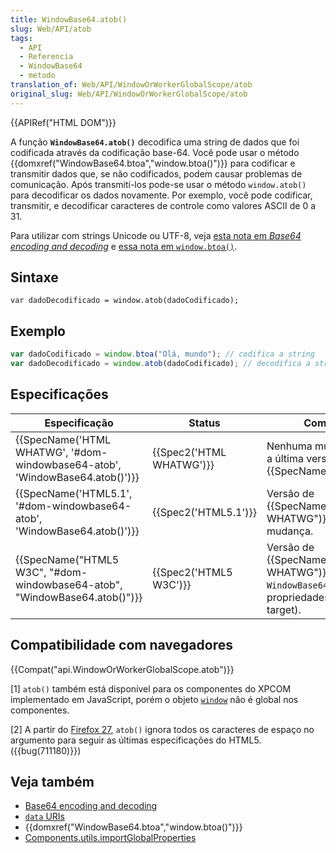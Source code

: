 ```yaml
---
title: WindowBase64.atob()
slug: Web/API/atob
tags:
  - API
  - Referencia
  - WindowBase64
  - metodo
translation_of: Web/API/WindowOrWorkerGlobalScope/atob
original_slug: Web/API/WindowOrWorkerGlobalScope/atob
---
```

{{APIRef("HTML DOM")}}

A função **`WindowBase64.atob()`** decodifica uma string de dados que foi codificada através da codificação base-64. Você pode usar o método {{domxref("WindowBase64.btoa","window.btoa()")}} para codificar e transmitir dados que, se não codificados, podem causar problemas de comunicação. Após transmití-los pode-se usar o método `window.atob()` para decodificar os dados novamente. Por exemplo, você pode codificar, transmitir, e decodificar caracteres de controle como valores ASCII de 0 a 31.

Para utilizar com strings Unicode ou UTF-8, veja [esta nota em _Base64 encoding and decoding_](/pt-BR/docs/Web/JavaScript/Base64_encoding_and_decoding#The_.22Unicode_Problem.22) e [essa nota em `window.btoa()`](/pt-BR/docs/Web/API/window.btoa#Unicode_Strings).

## Sintaxe

```
var dadoDecodificado = window.atob(dadoCodificado);
```

## Exemplo

```js
var dadoCodificado = window.btoa("Olá, mundo"); // codifica a string
var dadoDecodificado = window.atob(dadoCodificado); // decodifica a string
```

## Especificações

| Especificação                                                                                        | Status                           | Comentário                                                                                                           |
| ---------------------------------------------------------------------------------------------------- | -------------------------------- | -------------------------------------------------------------------------------------------------------------------- |
| {{SpecName('HTML WHATWG', '#dom-windowbase64-atob', 'WindowBase64.atob()')}} | {{Spec2('HTML WHATWG')}} | Nenhuma mudança desde a última versão, {{SpecName("HTML5.1")}}.                                             |
| {{SpecName('HTML5.1', '#dom-windowbase64-atob', 'WindowBase64.atob()')}}     | {{Spec2('HTML5.1')}}     | Versão de {{SpecName("HTML WHATWG")}}. Nenhuma mudança.                                                     |
| {{SpecName("HTML5 W3C", "#dom-windowbase64-atob", "WindowBase64.atob()")}} | {{Spec2('HTML5 W3C')}}     | Versão de {{SpecName("HTML WHATWG")}}. Criação do `WindowBase64` (antes as propriedades ficavam no target). |

## Compatibilidade com navegadores

{{Compat("api.WindowOrWorkerGlobalScope.atob")}}

\[1] `atob()` também está disponível para os componentes do XPCOM implementado em JavaScript, porém o objeto [`window`](/en-US/docs/Web/API/Window) não é global nos componentes.

\[2] A partir do [Firefox 27](/en-US/Firefox/Releases/27/Site_Compatibility), `atob()` ignora todos os caracteres de espaço no argumento para seguir as últimas especificações do HTML5. ({{bug(711180)}})

## Veja também

- [Base64 encoding and decoding](/Web/API/WindowBase64/Base64_encoding_and_decoding)
- [`data` URIs](/pt-BR/docs/data_URIs)
- {{domxref("WindowBase64.btoa","window.btoa()")}}
- [Components.utils.importGlobalProperties](/pt-BR/docs/Components.utils.importGlobalProperties)
